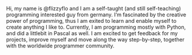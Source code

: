 Hi, my name is @flizzyflo and I am a self-taught (and still self-teaching) programming interested guy from germany.
I’m fascinated by the creative power of programming, thus I am exited to learn and enable myself to create anything I like to.
Currently, I am programming mostly with Python, and did a littlebit in Pascal as well.
I am excited to get feedback for my projects, improve myself and move along the way step-by-step, together with the worldwide programmer community.



<!---
flizzyflo/flizzyflo is a ✨ special ✨ repository because its `README.md` (this file) appears on your GitHub profile.
You can click the Preview link to take a look at your changes.
--->
